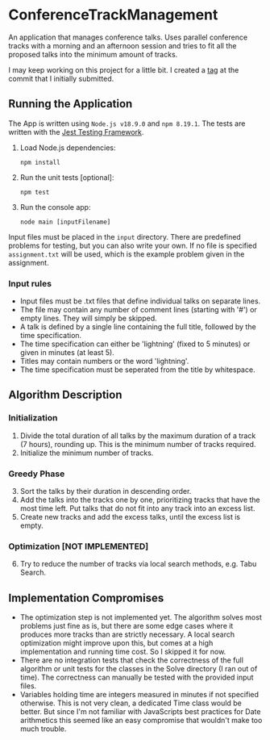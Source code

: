 # ConferenceTrackManagement
An application that manages conference talks. Uses parallel conference tracks with a morning and an afternoon session and tries to fit all the proposed talks into the minimum amount of tracks.

I may keep working on this project for a little bit. I created a [tag](https://github.com/c-auri/ConferenceTrackManagement/tree/submitted) at the commit that I initially submitted.

## Running the Application
The App is written using `Node.js v18.9.0` and `npm 8.19.1`. The tests are written with the [Jest Testing Framework](https://jestjs.io/).

1. Load Node.js dependencies:
    ```
    npm install
    ```
2. Run the unit tests [optional]:
    ```
    npm test
    ```
3. Run the console app:
    ```
    node main [inputFilename]
    ```

Input files must be placed in the `input` directory. There are predefined problems for testing, but you can also write your own. If no file is specified `assignment.txt` will be used, which is the example problem given in the assignment.

### Input rules
- Input files must be .txt files that define individual talks on separate lines.
- The file may contain any number of comment lines (starting with '#') or empty lines. They will simply be skipped.
- A talk is defined by a single line containing the full title, followed by the time specification.
- The time specification can either be 'lightning' (fixed to 5 minutes) or given in minutes (at least 5).
- Titles may contain numbers or the word 'lightning'.
- The time specification must be seperated from the title by whitespace.

## Algorithm Description
### Initialization
1. Divide the total duration of all talks by the maximum duration of a track (7 hours), rounding up. This is the minimum number of tracks required.
2. Initialize the minimum number of tracks.
### Greedy Phase
3. Sort the talks by their duration in descending order.
4. Add the talks into the tracks one by one, prioritizing tracks that have the most time left. Put talks that do not fit into any track into an excess list.
6. Create new tracks and add the excess talks, until the excess list is empty.
### Optimization [NOT IMPLEMENTED]
6. Try to reduce the number of tracks via local search methods, e.g. Tabu Search.

## Implementation Compromises
- The optimization step is not implemented yet. The algorithm solves most problems just fine as is, but there are some edge cases where it produces more tracks than are strictly necessary. A local search optimization might improve upon this, but comes at a high implementation and running time cost. So I skipped it for now.
- There are no integration tests that check the correctness of the full algorithm or unit tests for the classes in the Solve directory (I ran out of time). The correctness can manually be tested with the provided input files.
- Variables holding time are integers measured in minutes if not specified otherwise. This is not very clean, a dedicated Time class would be better. But since I'm not familiar with JavaScripts best practices for Date arithmetics this seemed like an easy compromise that wouldn't make too much trouble.